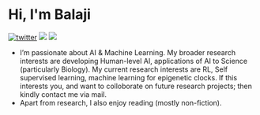 <h1 align="Left">Hi, I'm Balaji</h1>

[![twitter](https://img.shields.io/badge/Twitter-1DA1F2?style=for-the-badge&logo=twitter&logoColor=white)](https://twitter.com/BalajiAI)  [<img src="https://img.shields.io/badge/linkedin-%230077B5.svg?&style=for-the-badge&logo=linkedin&logoColor=white" />](https://www.linkedin.com/in/balaji-ai)  [<img src="https://img.shields.io/badge/medium-%2312100E.svg?&style=for-the-badge&logo=medium&logoColor=white" />](https://balajiai.medium.com) 
- I’m passionate about AI & Machine Learning. My broader research interests are developing Human-level AI, applications of AI to Science (particularly Biology). My current research interests are RL, Self supervised learning, machine learning for epigenetic clocks. If this interests you, and want to colloborate on future research projects; then kindly contact me via mail.
- Apart from research, I also enjoy reading (mostly non-fiction).
